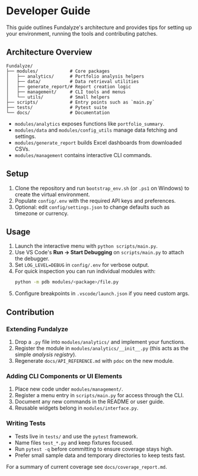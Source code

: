 # Developer Guide

This guide outlines Fundalyze's architecture and provides tips for setting up
your environment, running the tools and contributing patches.

## Architecture Overview
```text
Fundalyze/
├── modules/            # Core packages
│   ├── analytics/      # Portfolio analysis helpers
│   ├── data/           # Data retrieval utilities
│   ├── generate_report/# Report creation logic
│   ├── management/     # CLI tools and menus
│   └── utils/          # Small helpers
├── scripts/            # Entry points such as `main.py`
├── tests/              # Pytest suite
└── docs/               # Documentation
```
- `modules/analytics` exposes functions like `portfolio_summary`.
- `modules/data` and `modules/config_utils` manage data fetching and settings.
- `modules/generate_report` builds Excel dashboards from downloaded CSVs.
- `modules/management` contains interactive CLI commands.

## Setup
1. Clone the repository and run `bootstrap_env.sh` (or `.ps1` on Windows) to create the virtual environment.
2. Populate `config/.env` with the required API keys and preferences.
3. Optional: edit `config/settings.json` to change defaults such as timezone or currency.

## Usage
1. Launch the interactive menu with `python scripts/main.py`.
2. Use VS Code's **Run → Start Debugging** on `scripts/main.py` to attach the debugger.
3. Set `LOG_LEVEL=DEBUG` in `config/.env` for verbose output.
4. For quick inspection you can run individual modules with:
   ```bash
   python -m pdb modules/<package>/file.py
   ```
5. Configure breakpoints in `.vscode/launch.json` if you need custom args.

## Contribution
### Extending Fundalyze
1. Drop a `.py` file into `modules/analytics/` and implement your functions.
2. Register the module in `modules/analytics/__init__.py` (this acts as the simple *analysis registry*).
3. Regenerate `docs/API_REFERENCE.md` with `pdoc` on the new module.

### Adding CLI Components or UI Elements
1. Place new code under `modules/management/`.
2. Register a menu entry in `scripts/main.py` for access through the CLI.
3. Document any new commands in the README or user guide.
4. Reusable widgets belong in `modules/interface.py`.

### Writing Tests
- Tests live in `tests/` and use the `pytest` framework.
- Name files `test_*.py` and keep fixtures focused.
- Run `pytest -q` before committing to ensure coverage stays high.
- Prefer small sample data and temporary directories to keep tests fast.

For a summary of current coverage see `docs/coverage_report.md`.
